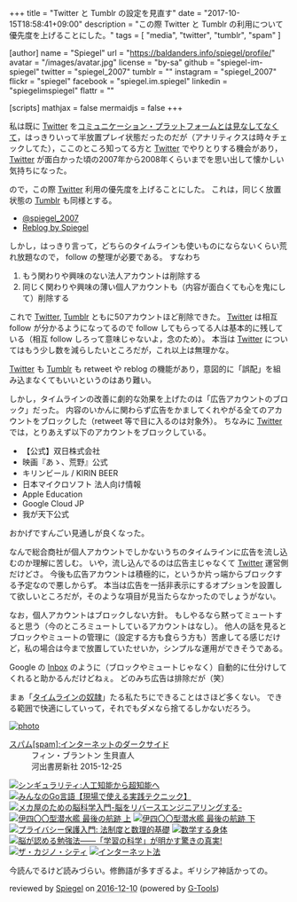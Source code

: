 +++
title = "Twitter と Tumblr の設定を見直す"
date =  "2017-10-15T18:58:41+09:00"
description = "この際 Twitter と Tumblr の利用について優先度を上げることにした。"
tags        = [ "media", "twitter", "tumblr", "spam" ]

[author]
  name      = "Spiegel"
  url       = "https://baldanders.info/spiegel/profile/"
  avatar    = "/images/avatar.jpg"
  license   = "by-sa"
  github    = "spiegel-im-spiegel"
  twitter   = "spiegel_2007"
  tumblr    = ""
  instagram = "spiegel_2007"
  flickr    = "spiegel"
  facebook  = "spiegel.im.spiegel"
  linkedin  = "spiegelimspiegel"
  flattr    = ""

[scripts]
  mathjax = false
  mermaidjs = false
+++

私は既に [Twitter] を[コミュニケーション・プラットフォームとは見なしてなくて](https://scrapbox.io/spiegel-branch/%E3%82%BF%E3%82%A4%E3%83%A0%E3%83%A9%E3%82%A4%E3%83%B3%E3%81%AE%E5%A5%B4%E9%9A%B7)，はっきりいって半放置プレイ状態だったのだが（アナリティクスは時々チェックしてた），ここのところ知ってる方と [Twitter] でやりとりする機会があり， [Twitter] が面白かった頃の2007年から2008年くらいまでを思い出して懐かしい気持ちになった。

ので，この際 [Twitter] 利用の優先度を上げることにした。
これは，同じく放置状態の [Tumblr] も同様とする。

- [@spiegel_2007](https://twitter.com/spiegel_2007)
- [Reblog by Spiegel](http://log.baldanders.info/)

しかし，はっきり言って，どちらのタイムラインも使いものにならないくらい荒れ放題なので， follow の整理が必要である。
すなわち

1. もう関わりや興味のない法人アカウントは削除する
1. 同じく関わりや興味の薄い個人アカウントも（内容が面白くても心を鬼にして）削除する

これで [Twitter], [Tumblr] ともに50アカウントほど削除できた。
[Twitter] は相互 follow が分かるようになってるので follow してもらってる人は基本的に残している（相互 follow しろって意味じゃないよ，念のため）。
本当は [Twitter] についてはもう少し数を減らしたいところだが，これ以上は無理かな。

[Twitter] も [Tumblr] も retweet や reblog の機能があり，意図的に「誤配」を組み込まなくてもいいというのはあり難い。

しかし，タイムラインの改善に劇的な効果を上げたのは「広告アカウントのブロック」だった。
内容のいかんに関わらず広告をかましてくれやがる全てのアカウントをブロックした（retweet 等で目に入るのは対象外）。
ちなみに [Twitter] では，とりあえず以下のアカウントをブロックしている。

- 【公式】双日株式会社
- 映画『あゝ、荒野』公式
- キリンビール / KIRIN BEER‏
- 日本マイクロソフト 法人向け情報
- Apple Education
- Google Cloud JP
- 我が天下公式

おかげですんごい見通しが良くなった。

なんで総合商社が個人アカウントでしかないうちのタイムラインに広告を流し込むのか理解に苦しむ。
いや，流し込んでるのは広告主じゃなくて [Twitter] 運営側だけどさ。
今後も広告アカウントは積極的に，というか片っ端からブロックする予定なので悪しからず。
本当は広告を一括非表示にするオプションを設置して欲しいところだが，そのような項目が見当たらなかったのでしょうがない。

なお，個人アカウントはブロックしない方針。
もしやるなら黙ってミュートすると思う（今のところミュートしているアカウントはなし）。
他人の話を見るとブロックやミュートの管理に（設定する方も食らう方も）苦慮してる感じだけど，私の場合は今まで放置していたせいか，シンプルな運用ができそうである。

Google の [Inbox](https://inbox.google.com/) のように（ブロックやミュートじゃなく）自動的に仕分けしてくれると助かるんだけどねぇ。
どのみち広告は排除だが（笑）

まぁ「[タイムラインの奴隷]」たる私たちにできることはさほど多くない。
できる範囲で快適にしていって，それでもダメなら捨てるしかないだろう。

[Twitter]: https://twitter.com/
[Tumblr]: https://www.tumblr.com/
[タイムラインの奴隷]: https://scrapbox.io/spiegel-branch/%E3%82%BF%E3%82%A4%E3%83%A0%E3%83%A9%E3%82%A4%E3%83%B3%E3%81%AE%E5%A5%B4%E9%9A%B7 "タイムラインの奴隷 - Spiegel's Branch - Scrapbox"

<div class="hreview" ><a class="item url" href="http://www.amazon.co.jp/exec/obidos/ASIN/430924744X/baldandersinf-22/"><img src="http://ecx.images-amazon.com/images/I/51KtN0YwWcL._SL160_.jpg" alt="photo" class="photo"  /></a><dl ><dt class="fn"><a class="item url" href="http://www.amazon.co.jp/exec/obidos/ASIN/430924744X/baldandersinf-22/">スパム[spam]:インターネットのダークサイド</a></dt><dd>フィン・ブラントン 生貝直人 </dd><dd>河出書房新社 2015-12-25</dd></dl><p class="similar"><a href="http://www.amazon.co.jp/exec/obidos/ASIN/475710362X/baldandersinf-22/" target="_top"><img src="http://images.amazon.com/images/P/475710362X.09._SCTHUMBZZZ_.jpg"  alt="シンギュラリティ:人工知能から超知能へ"  /></a> <a href="http://www.amazon.co.jp/exec/obidos/ASIN/477418392X/baldandersinf-22/" target="_top"><img src="http://images.amazon.com/images/P/477418392X.09._SCTHUMBZZZ_.jpg"  alt="みんなのGo言語【現場で使える実践テクニック】"  /></a> <a href="http://www.amazon.co.jp/exec/obidos/ASIN/4526075361/baldandersinf-22/" target="_top"><img src="http://images.amazon.com/images/P/4526075361.09._SCTHUMBZZZ_.jpg"  alt="メカ屋のための脳科学入門-脳をリバースエンジニアリングする-"  /></a> <a href="http://www.amazon.co.jp/exec/obidos/ASIN/479422141X/baldandersinf-22/" target="_top"><img src="http://images.amazon.com/images/P/479422141X.09._SCTHUMBZZZ_.jpg"  alt="伊四〇〇型潜水艦 最後の航跡 上"  /></a> <a href="http://www.amazon.co.jp/exec/obidos/ASIN/4794221428/baldandersinf-22/" target="_top"><img src="http://images.amazon.com/images/P/4794221428.09._SCTHUMBZZZ_.jpg"  alt="伊四〇〇型潜水艦 最後の航跡 下"  /></a> <a href="http://www.amazon.co.jp/exec/obidos/ASIN/4326403152/baldandersinf-22/" target="_top"><img src="http://images.amazon.com/images/P/4326403152.09._SCTHUMBZZZ_.jpg"  alt="プライバシー保護入門: 法制度と数理的基礎"  /></a> <a href="http://www.amazon.co.jp/exec/obidos/ASIN/4103396512/baldandersinf-22/" target="_top"><img src="http://images.amazon.com/images/P/4103396512.09._SCTHUMBZZZ_.jpg"  alt="数学する身体"  /></a> <a href="http://www.amazon.co.jp/exec/obidos/ASIN/447802183X/baldandersinf-22/" target="_top"><img src="http://images.amazon.com/images/P/447802183X.09._SCTHUMBZZZ_.jpg"  alt="脳が認める勉強法――「学習の科学」が明かす驚きの真実!"  /></a> <a href="http://www.amazon.co.jp/exec/obidos/ASIN/4822250652/baldandersinf-22/" target="_top"><img src="http://images.amazon.com/images/P/4822250652.09._SCTHUMBZZZ_.jpg"  alt="ザ・カジノ・シティ"  /></a> <a href="http://www.amazon.co.jp/exec/obidos/ASIN/464112583X/baldandersinf-22/" target="_top"><img src="http://images.amazon.com/images/P/464112583X.09._SCTHUMBZZZ_.jpg"  alt="インターネット法"  /></a> </p>
<p class="description">今読んでるけど読みづらい。修飾語が多すぎるよ。ギリシア神話かっての。</p>
<p class="gtools" >reviewed by <a href='#maker' class='reviewer'>Spiegel</a> on <abbr class="dtreviewed" title="2016-12-10">2016-12-10</abbr> (powered by <a href="http://www.goodpic.com/mt/aws/index.html" >G-Tools</a>)</p>
</div>
